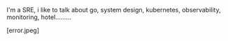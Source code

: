 I'm a SRE, i like to talk about go, system design, kubernetes, observability, monitoring, hotel.........

[error.jpeg]



